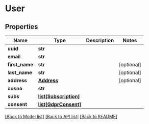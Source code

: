 # User

## Properties
Name | Type | Description | Notes
------------ | ------------- | ------------- | -------------
**uuid** | **str** |  | 
**email** | **str** |  | 
**first_name** | **str** |  | [optional] 
**last_name** | **str** |  | [optional] 
**address** | [**Address**](Address.md) |  | [optional] 
**cusno** | **str** |  | 
**subs** | [**list[Subscription]**](Subscription.md) |  | 
**consent** | [**list[GdprConsent]**](GdprConsent.md) |  | 

[[Back to Model list]](../README.md#documentation-for-models) [[Back to API list]](../README.md#documentation-for-api-endpoints) [[Back to README]](../README.md)


